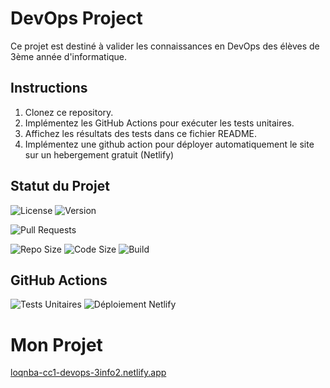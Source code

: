 # DevOps Project

Ce projet est destiné à valider les connaissances en DevOps des élèves de 3ème année d'informatique.

## Instructions

1. Clonez ce repository.
2. Implémentez les GitHub Actions pour exécuter les tests unitaires.
3. Affichez les résultats des tests dans ce fichier README.
4. Implémentez une github action pour déployer automatiquement le site sur un hebergement gratuit (Netlify)
## Statut du Projet

![License](https://img.shields.io/github/license/loqnba/CC1-DEVOPS-3INFO2)
![Version](https://img.shields.io/github/package-json/v/loqnba/CC1-DEVOPS-3INFO2)

![Pull Requests](https://img.shields.io/github/issues-pr/loqnba/CC1-DEVOPS-3INFO2)

![Repo Size](https://img.shields.io/github/repo-size/loqnba/CC1-DEVOPS-3INFO2)
![Code Size](https://img.shields.io/github/languages/code-size/loqnba/CC1-DEVOPS-3INFO2)
![Build](https://img.shields.io/travis/com/loqnba/CC1-DEVOPS-3INFO2)

## GitHub Actions

![Tests Unitaires](https://github.com/loqnba/CC1-DEVOPS-3INFO2/actions/workflows/ci.yml/badge.svg?branch=main)
![Déploiement Netlify](https://github.com/loqnba/CC1-DEVOPS-3INFO2/actions/workflows/deploy.yml/badge.svg?branch=main)




# Mon Projet
[loqnba-cc1-devops-3info2.netlify.app](https://loqnba-cc1-devops-3info2.netlify.app)

